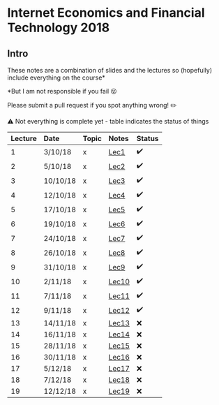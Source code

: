 # Internet Economics and Financial Technology 2018

## Intro

These notes are a combination of slides and the lectures so (hopefully) include everything on the course*

*But I am not responsible if you fail 😛

Please submit a pull request if you spot anything wrong! ✏️

⚠️ Not everything is complete yet - table indicates the status of things

|Lecture|Date|Topic|Notes|Status|
|:--|:--|:--|:--|:--|
|1|3/10/18|x|[Lec1](Notes/Lecture1.md)|✔️|
|2|5/10/18|x|[Lec2](Notes/Lecture2.md)|✔️|
|3|10/10/18|x|[Lec3](Notes/Lecture3.md)|✔️|
|4|12/10/18|x|[Lec4](Notes/Lecture4.md)|✔️|
|5|17/10/18|x|[Lec5](Notes/Lecture5.md)|✔️|
|6|19/10/18|x|[Lec6](Notes/Lecture6.md)|✔️|
|7|24/10/18|x|[Lec7](Notes/Lecture7.md)|✔️|
|8|26/10/18|x|[Lec8](Notes/Lecture8.md)|✔️|
|9|31/10/18|x|[Lec9](Notes/Lecture9.md)|✔️|
|10|2/11/18|x|[Lec10](Notes/Lecture10.md)|✔️|
|11|7/11/18|x|[Lec11](Notes/Lecture11.md)|✔️|
|12|9/11/18|x|[Lec12](Notes/Lecture12.md)|✔️|
|13|14/11/18|x|[Lec13](Notes/Lecture13.md)|❌|
|14|16/11/18|x|[Lec14](Notes/Lecture14.md)|❌|
|15|28/11/18|x|[Lec15](Notes/Lecture15.md)|❌|
|16|30/11/18|x|[Lec16](Notes/Lecture16.md)|❌|
|17|5/12/18|x|[Lec17](Notes/Lecture17.md)|❌|
|18|7/12/18|x|[Lec18](Notes/Lecture18.md)|❌|
|19|12/12/18|x|[Lec19](Notes/Lecture19.md)|❌|
